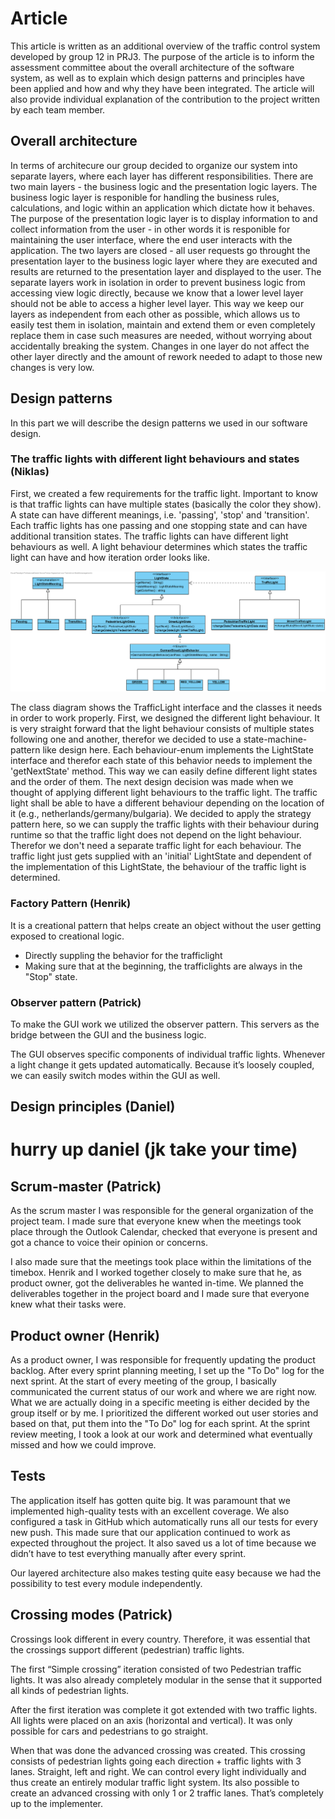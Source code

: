 # Article

This article is written as an additional overview of the traffic control system developed by group 12 in PRJ3. 
The purpose of the article is to inform the assessment committee about the overall architecture of the software system, 
as well as to explain which design patterns and principles have been applied and how and why they have been integrated. 
The article will also provide individual explanation of the contribution to the project written by each team member.

## Overall architecture
In terms of architecure our group decided to organize our system into separate layers, where each layer has different responsibilities. There are two main layers - the business logic and the presentation logic layers. The business logic layer is responible for handling the business rules, calculations, and logic within an application which dictate how it behaves. The purpose of the presentation logic layer is to display information to and collect information from the user - in other words it is responible for maintaining the user interface, where the end user interacts with the application. The two layers are closed - all user requests go throught the presentation layer to the business logic layer where they are executed and results are returned to the presentation layer and displayed to the user. The separate layers work in isolation in order to prevent business logic from accessing view logic directly, because we know that a lower level layer should not be able to access a higher level layer. This way we keep our layers as independent from each other as possible, which allows us to easily test them in isolation, maintain and extend them or even completely replace them in case such measures are needed, without worrying about accidentally breaking the system. Changes in one layer do not affect the other layer directly and the amount of rework needed to adapt to those new changes is very low.


## Design patterns
In this part we will describe the design patterns we used in our software design.

### The traffic lights with different light behaviours and states (Niklas)
First, we created a few requirements for the traffic light. Important to know is that traffic lights can have multiple states (basically the color they show). A state can have different meanings, i.e. 'passing', 'stop' and 'transition'. Each traffic lights has one passing and one stopping state and can have additional transition states. The traffic lights can have different light behaviours as well. A light behaviour determines which states the traffic light can have and how iteration order looks like.

![Traffic light class diagram](../design/poster_class_diagram.png?raw=true "Class diagram for the traffic light and its corresponding classes")

The class diagram shows the TrafficLight interface and the classes it needs in order to work properly. First, we designed the different light behaviour. It is very straight forward that the light behaviour consists of multiple states following one and another, therefor we decided to use a state-machine-pattern like design here. Each behaviour-enum implements the LightState interface and therefor each state of this behavior needs to implement the 'getNextState' method. This way we can easily define different light states and the order of them. The next design decision was made when we thought of applying different light behaviours to the traffic light. The traffic light shall be able to have a different behaviour depending on the location of it (e.g., netherlands/germany/bulgaria). We decided to apply the strategy pattern here, so we can supply the traffic lights with their behaviour during runtime so that the traffic light does not depend on the light behaviour. Therefor we don't need a separate traffic light for each behaviour. The traffic light just gets supplied with an 'initial' LightState and dependent of the implementation of this LightState, the behaviour of the traffic light is determined. 


### Factory Pattern (Henrik)
It is a creational pattern that helps create an object without the user getting exposed to creational logic.
- Directly suppling the behavior for the trafficlight
- Making sure that at the beginning, the trafficlights are always in the "Stop" state. 

### Observer pattern (Patrick)
To make the GUI work we utilized the observer pattern. This servers as the bridge between the GUI and the business logic.

The GUI observes specific components of individual traffic lights. Whenever a light change it gets updated automatically. Because it’s loosely coupled, we can easily switch modes within the GUI as well. 

## Design principles (Daniel)

# hurry up daniel (jk take your time)

## Scrum-master (Patrick)
As the scrum master I was responsible for the general organization of the project team. I made sure that everyone knew when the meetings took place through the Outlook Calendar, checked that everyone is present and got a chance to voice their opinion or concerns. 

I also made sure that the meetings took place within the limitations of the timebox. Henrik and I worked together closely to make sure that he, as product owner, got the deliverables he wanted in-time. We planned the deliverables together in the project board and I made sure that everyone knew what their tasks were. 

## Product owner (Henrik)
As a product owner, I was responsible for frequently updating the product backlog. After every sprint planning meeting, I set up the "To Do" log for the next sprint. At the start of every meeting of the group, I basically communicated the current status of our work and where we are right now. What we are actually doing in a specific meeting is either decided by the group itself or by me. I prioritized the different worked out user stories and based on that, put them into the "To Do" log for each sprint. At the sprint review meeting, I took a look at our work and determined what eventually missed and how we could improve. 

## Tests

The application itself has gotten quite big. It was paramount that we implemented high-quality tests with an excellent coverage. We also configured a task in GitHub which automatically runs all our tests for every new push. This made sure that our application continued to work as expected throughout the project. It also saved us a lot of time because we didn’t have to test everything manually after every sprint.

Our layered architecture also makes testing quite easy because we had the possibility to test every module independently.

## Crossing modes (Patrick)
Crossings look different in every country. Therefore, it was essential that the crossings support different (pedestrian) traffic lights. 

The first “Simple crossing” iteration consisted of two Pedestrian traffic lights. It was also already completely modular in the sense that it supported all kinds of pedestrian lights.

After the first iteration was complete it got extended with two traffic lights. All lights were placed on an axis (horizontal and vertical). It was only possible for cars and pedestrians to go straight.

When that was done the advanced crossing was created. This crossing consists of pedestrian lights going each direction + traffic lights with 3 lanes. Straight, left and right. We can control every light individually and thus create an entirely modular traffic light system. Its also possible to create an advanced crossing with only 1 or 2 traffic lanes. That’s completely up to the implementer. 